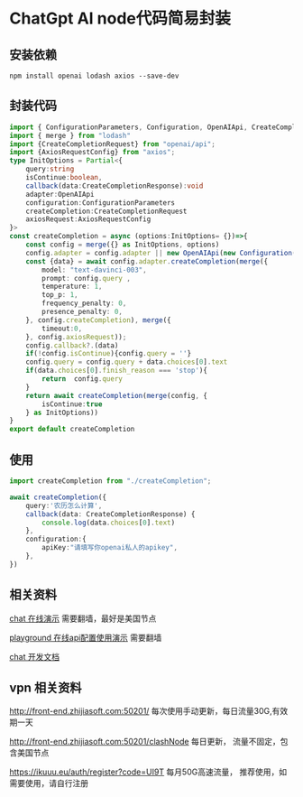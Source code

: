 # ChatGpt AI node代码简易封装

## 安装依赖

```
npm install openai lodash axios --save-dev
```

## 封装代码

```typescript
import { ConfigurationParameters, Configuration, OpenAIApi, CreateCompletionResponse } from "openai"
import { merge } from "lodash"
import {CreateCompletionRequest} from "openai/api";
import {AxiosRequestConfig} from "axios";
type InitOptions = Partial<{
    query:string
    isContinue:boolean,
    callback(data:CreateCompletionResponse):void
    adapter:OpenAIApi
    configuration:ConfigurationParameters
    createCompletion:CreateCompletionRequest
    axiosRequest:AxiosRequestConfig
}>
const createCompletion = async (options:InitOptions= {})=>{
    const config = merge({} as InitOptions, options)
    config.adapter = config.adapter || new OpenAIApi(new Configuration(config.configuration));
    const {data} = await config.adapter.createCompletion(merge({
        model: "text-davinci-003",
        prompt: config.query ,
        temperature: 1,
        top_p: 1,
        frequency_penalty: 0,
        presence_penalty: 0,
    }, config.createCompletion), merge({
        timeout:0,
    }, config.axiosRequest));
    config.callback?.(data)
    if(!config.isContinue){config.query = ''}
    config.query = config.query + data.choices[0].text
    if(data.choices[0].finish_reason === 'stop'){
        return  config.query
    }
    return await createCompletion(merge(config, {
        isContinue:true
    } as InitOptions))
}
export default createCompletion
```


## 使用

```typescript
import createCompletion from "./createCompletion";

await createCompletion({
    query:'农历怎么计算',
    callback(data: CreateCompletionResponse) {
        console.log(data.choices[0].text)
    },
    configuration:{
        apiKey:"请填写你openai私人的apikey",
    },
})
```

## 相关资料

[chat 在线演示](https://chat.openai.com/chat) 需要翻墙，最好是美国节点

[playground 在线api配置使用演示](https://platform.openai.com/playground) 需要翻墙

[chat 开发文档](https://platform.openai.com/docs/introduction)

## vpn 相关资料

http://front-end.zhijiasoft.com:50201/ 每次使用手动更新，每日流量30G,有效期一天

http://front-end.zhijiasoft.com:50201/clashNode 每日更新， 流量不固定，包含美国节点

https://ikuuu.eu/auth/register?code=UI9T  每月50G高速流量， 推荐使用，如需要使用，请自行注册
